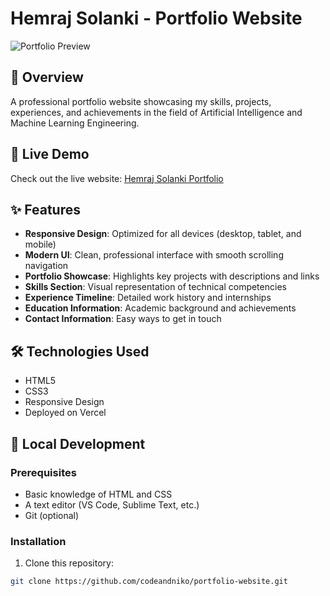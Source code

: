 # Hemraj Solanki - Portfolio Website

![Portfolio Preview](https://via.placeholder.com/800x400?text=Portfolio+Website)

## 📌 Overview

A professional portfolio website showcasing my skills, projects, experiences, and achievements in the field of Artificial Intelligence and Machine Learning Engineering.

## 🚀 Live Demo

Check out the live website: [Hemraj Solanki Portfolio](https://portfolio-website-codeandnikos-projects.vercel.app)

## ✨ Features

- **Responsive Design**: Optimized for all devices (desktop, tablet, and mobile)
- **Modern UI**: Clean, professional interface with smooth scrolling navigation
- **Portfolio Showcase**: Highlights key projects with descriptions and links
- **Skills Section**: Visual representation of technical competencies
- **Experience Timeline**: Detailed work history and internships
- **Education Information**: Academic background and achievements
- **Contact Information**: Easy ways to get in touch

## 🛠️ Technologies Used

- HTML5
- CSS3
- Responsive Design
- Deployed on Vercel

## 🔧 Local Development

### Prerequisites

- Basic knowledge of HTML and CSS
- A text editor (VS Code, Sublime Text, etc.)
- Git (optional)

### Installation

1. Clone this repository:
```bash
git clone https://github.com/codeandniko/portfolio-website.git
